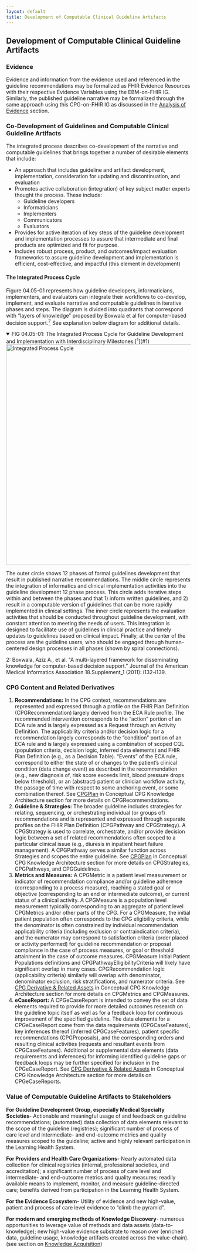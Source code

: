 ```yaml
---
layout: default
title: Development of Computable Clinical Guideline Artifacts
---
```


## Development of Computable Clinical Guideline Artifacts

### Evidence

Evidence and information from the evidence used and referenced in the guideline recommendations may be formalized as FHIR Evidence Resources with their respective Evidence Variables using the EBM-on-FHIR IG.  Similarly, the published guideline narrative may be formalized through the same approach using this CPG-on-FHIR IG as discussed in the [Analysis of Evidence](documentation-approach-04-04-analysis-of-evidence-recommendations-reporting.html) <!-- link to - 04.04 !--> section.

### Co-Development of Guidelines and Computable Clinical Guideline Artifacts

The integrated process describes co-development of the narrative and computable guidelines that brings together a number of desirable elements that include:
*	An approach that includes guideline and artifact development, implementation, consideration for updating and discontinuation, and evaluation
*	Promotes active collaboration (integration) of key subject matter experts thought the process.  These include:
    *	Guideline developers
    * Informaticians
    * Implementers
    * Communicators
    * Evaluators
* Provides for active iteration of key steps of the guideline development and implementation processes to assure that intermediate and final products are optimized and fit for purpose.
* Includes robust process, product, and outcomes/impact evaluation frameworks to assure guideline development and implementation is efficient, cost-effective, and impactful (this element in development)

#### The Integrated Process Cycle

Figure 04.05-01 represents how guideline developers, informaticians, implementers, and evaluators can integrate their workflows to co-develop, implement, and evaluate narrative and computable guidelines in iterative phases and steps.  The diagram is divided into quadrants that correspond with “layers of knowledge” proposed by Boxwala et al for computer-based decision support.[<sup>2</sup>](#2) See explanation below diagram for additional details.

<details open>

<summary>
FIG 04.05-01: The Integrated Process Cycle for Guideline Development and Implementation with Interdisciplinary Milestones.[<sup>1</sup>](#1)
</summary>

<img src="assets/images/CPG-04.05-01.png" alt="Integrated Process Cycle" class="img-responsive img-rounded center-block" height="600"/>

</details>

The outer circle shows 12 phases of formal guidelines development that result in published narrative recommendations. The middle circle represents the integration of informatics and clinical implementation activities into the guideline development 12 phase process. This circle adds iterative steps within and between the phases and that 1) inform written guidelines, and 2) result in a computable version of  guidelines that can be more rapidly implemented in clinical settings. The inner circle represents the evaluation activities that should be conducted throughout guideline development, with constant attention to meeting the needs of users. This integration is designed to facilitate use of guidelines in clinical practice and timely updates to guidelines based on clinical impact. Finally, at the center of the process are the guideline users, who should be engaged through human-centered design processes in all phases (shown by spiral connections).

<a id="2">2</a>: Boxwala, Aziz A., et al. "A multi-layered framework for disseminating knowledge for computer-based decision support." Journal of the American Medical Informatics Association 18.Supplement_1 (2011): i132-i139.

### CPG Content and Related Derivatives

1. **Recommendations:** In the CPG context, recommendations are represented and expressed through a profile on the FHIR Plan Definition (CPGRecommendation) largely derived from the ECA Rule profile.  The recommended intervention corresponds to the “action” portion of an ECA rule and is largely expressed as a Request through an Activity Definition.  The applicability criteria and/or decision logic for a recommendation largely corresponds to the “condition” portion of an ECA rule and is largely expressed using a combination of scoped CQL (population criteria, decision logic, inferred data elements) and FHIR Plan Definition (e.g., as a Decision Table). “Events” of the ECA rule, correspond to either the state of or changes to the patient’s clinical condition (data change event) as described in the recommendation (e.g., new diagnosis of, risk score exceeds limit, blood pressure drops below threshold), or an (abstract) patient or clinician workflow activity, the passage of time with respect to some anchoring event, or some combination thereof.  See [CPGPlan](documentation-approach-12-03-cpg-plan.html) <!-- link to - 12.03 !--> in Conceptual CPG Knowledge Architecture section for more details on CPGRecommendations.
2. **Guideline & Strategies:**  The broader guideline includes strategies for relating, sequencing, or orchestrating individual (or groups of) recommendations and is represented and expressed through separate profiles on the  FHIR Plan Definition (CPGPathway and CPGStrategy).  A CPGStrategy is used to correlate, orchestrate, and/or provide decision logic between a set of related recommendations often scoped to a particular clinical issue (e.g., diuresis in inpatient heart failure management). A CPGPathway serves a similar function across Strategies and scopes the entire guideline.  See [CPGPlan](documentation-approach-12-03-cpg-plan.html) <!-- link to - 12.03 !--> in Conceptual CPG Knowledge Architecture section for more details on CPGStrategies, CPGPathways, and CPGGuidelines.
3. **Metrics and Measures:**  A CPGMetric is a patient level measurement or indicator of recommendation compliance and/or guideline adherence (corresponding to a process measure), reaching a stated goal or objective (corresponding to an end or intermediate outcome), or current status of a clinical activity.  A CPGMeasure is a population level measurement typically corresponding to an aggregate of patient level CPGMetrics and/or other parts of the CPG.  For a CPGMeasure, the initial patient population often corresponds to the CPG eligibility criteria, while the denominator is often constrained by individual recommendation applicability criteria (including exclusion or contraindication criteria), and the numerator may correspond to satisfaction criteria (order placed or activity performed)  for guideline recommendation or proposal compliance in the case of process measures, or goal or threshold attainment in the case of outcome measures.  CPGMeasure Initial Patient Populations definitions and CPGPathwayElligibilityCriteria will likely have significant overlap in many cases.  CPGRecommendation logic (applicability criteria) similarly will overlap with denominator, denominator exclusion, risk stratifications, and numerator criteria.  See [CPG Derivative & Related Assets](documentation-approach-12-07-cpg-derivative-and-related-assets.html) <!-- link to - 12.07 !--> in Conceptual CPG Knowledge Architecture section for more details on CPGMetrics and CPGMeasures.
4. **eCaseReport:**  A CPGeCaseReport is intended to convey the set of data elements required to provide for more detailed outcomes research on the guideline topic itself as well as for a feedback loop for continuous improvement of the specified  guideline.  The data elements for a CPGeCaseReport come from the data requirements (CPGCaseFeatures), key inferences thereof (inferred CPGCaseFeatures), patient specific recommendations (CPGProposals), and the corresponding orders and resulting clinical activities (requests and resultant events from CPGCaseFeatures).  Additional or supplemental data elements (data requirements and inferences) for informing identified guideline gaps or feedback loops may be further specified for inclusion in the CPGeCaseReport. See [CPG Derivative & Related Assets](documentation-approach-12-07-cpg-derivative-and-related-assets.html) <!-- link to - 12.07 !--> in Conceptual CPG Knowledge Architecture section for more details on CPGeCaseReports.

### Value of Computable Guideline Artifacts to Stakeholders

**For Guideline Development Group, especially Medical Specialty Societies**- Actionable and meaningful usage of and feedback on guideline recommendations; (automated) data collection of data elements relevant to the scope of the guideline (registries); significant number of process of care level and intermediate- and end-outcome metrics and quality measures scoped to the guideline; active and highly relevant participation in the Learning Health System.


**For Providers and Health Care Organizations**- Nearly automated data collection for clinical registries (internal, professional societies, and accreditation); a significant number of process of care level and intermediate- and end-outcome metrics and quality measures; readily available means to implement, monitor, and measure guideline-directed care; benefits derived from participation in the Learning Health System.


**For the Evidence Ecosystem**- Utility of evidence and new high-value, patient and process of care level evidence to “climb the pyramid”.


**For modern and emerging methods of Knowledge Discovery**- numerous opportunities to leverage value of methods and data assets (data-to-knowledge); new high-value evidence substrate to reason over (enriched data, guideline usage, knowledge artifacts created across the value-chain).  (see section on [Knowledge Acquisition](documentation-approach-05-01-knowledge-acquisition.html)) <!-- link to - 05. !-->
